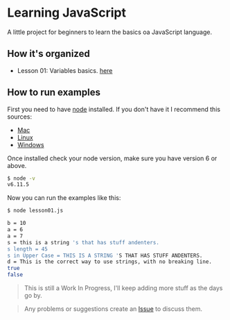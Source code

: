 # Learning JavaScript

A little project for beginners to learn the basics oa JavaScript language.

## How it's organized

* Lesson 01: Variables basics. [here](./lesson01.js)

## How to run examples

First you need to have [node](https://nodejs.org/en/) installed.
If you don't have it I recommend this sources:

* [Mac](https://gist.github.com/mshick/306171bf69cf6d901d1332f49b5c4e2d)
* [Linux](https://nodejs.org/en/download/package-manager/#debian-and-ubuntu-based-linux-distributions)
* [Windows](https://nodejs.org/en/download/package-manager/#windows)

Once installed check your node version, make sure you have version 6 or above.

```bash
$ node -v
v6.11.5
```

Now you can run the examples like this:

```bash
$ node lesson01.js

b = 10
a = 6
a = 7
s = this is a string 's that has stuff andenters.
s length = 45
s in Upper Case = THIS IS A STRING 'S THAT HAS STUFF ANDENTERS.
d = This is the correct way to use strings, with no breaking line.
true
false
```

> This is still a Work In Progress, I'll keep adding more stuff as the days go by.

> Any problems or suggestions create an [Issue](https://github.com/chentex/learning_js/issues) to discuss them.
